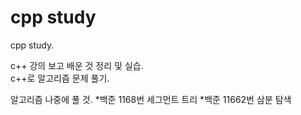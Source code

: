 # cpp study
 cpp study.  

c++ 강의 보고 배운 것 정리 및 실습.   
c++로 알고리즘 문제 풀기.   


알고리즘 나중에 풀 것.
*백준 1168번 세그먼트 트리 
*백준 11662번 삼분 탐색
